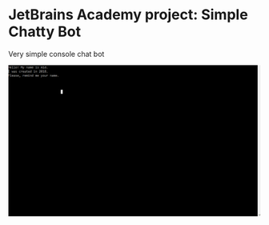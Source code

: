 # JetBrains Academy project: Simple Chatty Bot

Very simple console chat bot 

![](https://github.com/loordbarringtn/SimpleBot/blob/master/SimpleBot.gif)
